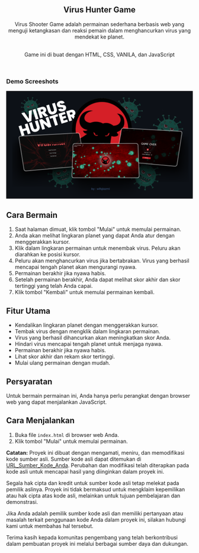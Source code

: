 <div align="center">

  <br />
  <br />

  <h2 align="center">Virus Hunter Game</h2>

Virus Shooter Game adalah permainan sederhana berbasis web yang menguji ketangkasan dan reaksi pemain dalam menghancurkan 
virus yang mendekat ke planet.

 <br /> Game ini di buat dengan HTML, CSS, VANILA, dan JavaScript 


</div>

<br />

### Demo Screeshots

![Unigine Desktop Demo](./Readme-img/Mockup.png "Desktop Demo")

## Cara Bermain

1. Saat halaman dimuat, klik tombol "Mulai" untuk memulai permainan.
2. Anda akan melihat lingkaran planet yang dapat Anda atur dengan menggerakkan kursor.
3. Klik dalam lingkaran permainan untuk menembak virus. Peluru akan diarahkan ke posisi kursor.
4. Peluru akan menghancurkan virus jika bertabrakan. Virus yang berhasil mencapai tengah planet akan mengurangi nyawa.
5. Permainan berakhir jika nyawa habis.
6. Setelah permainan berakhir, Anda dapat melihat skor akhir dan skor tertinggi yang telah Anda capai.
7. Klik tombol "Kembali" untuk memulai permainan kembali.

## Fitur Utama

- Kendalikan lingkaran planet dengan menggerakkan kursor.
- Tembak virus dengan mengklik dalam lingkaran permainan.
- Virus yang berhasil dihancurkan akan meningkatkan skor Anda.
- Hindari virus mencapai tengah planet untuk menjaga nyawa.
- Permainan berakhir jika nyawa habis.
- Lihat skor akhir dan rekam skor tertinggi.
- Mulai ulang permainan dengan mudah.

## Persyaratan

Untuk bermain permainan ini, Anda hanya perlu perangkat dengan browser web yang dapat menjalankan JavaScript.

## Cara Menjalankan

1. Buka file `index.html` di browser web Anda.
2. Klik tombol "Mulai" untuk memulai permainan.

**Catatan:**
Proyek ini dibuat dengan mengamati, meniru, dan memodifikasi kode sumber asli. Sumber kode asli dapat ditemukan di [URL_Sumber_Kode_Anda](URL_Sumber_Kode_Anda). Perubahan dan modifikasi telah diterapkan pada kode asli untuk mencapai hasil yang diinginkan dalam proyek ini.

Segala hak cipta dan kredit untuk sumber kode asli tetap melekat pada pemilik aslinya. Proyek ini tidak bermaksud untuk mengklaim kepemilikan atau hak cipta atas kode asli, melainkan untuk tujuan pembelajaran dan demonstrasi.

Jika Anda adalah pemilik sumber kode asli dan memiliki pertanyaan atau masalah terkait penggunaan kode Anda dalam proyek ini, silakan hubungi kami untuk membahas hal tersebut.

Terima kasih kepada komunitas pengembang yang telah berkontribusi dalam pembuatan proyek ini melalui berbagai sumber daya dan dukungan.


